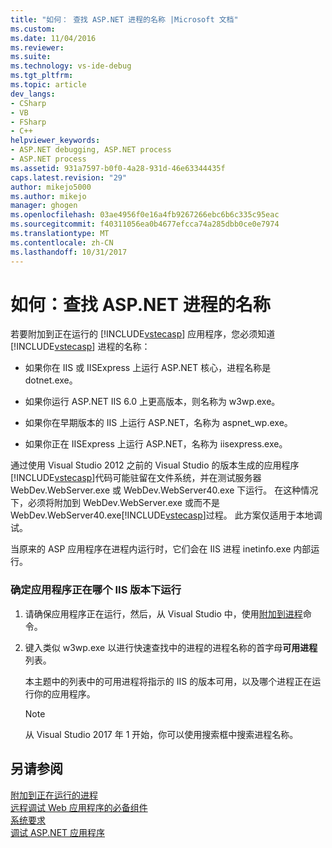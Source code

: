 ```yaml
---
title: "如何： 查找 ASP.NET 进程的名称 |Microsoft 文档"
ms.custom: 
ms.date: 11/04/2016
ms.reviewer: 
ms.suite: 
ms.technology: vs-ide-debug
ms.tgt_pltfrm: 
ms.topic: article
dev_langs:
- CSharp
- VB
- FSharp
- C++
helpviewer_keywords:
- ASP.NET debugging, ASP.NET process
- ASP.NET process
ms.assetid: 931a7597-b0f0-4a28-931d-46e63344435f
caps.latest.revision: "29"
author: mikejo5000
ms.author: mikejo
manager: ghogen
ms.openlocfilehash: 03ae4956f0e16a4fb9267266ebc6b6c335c95eac
ms.sourcegitcommit: f40311056ea0b4677efcca74a285dbb0ce0e7974
ms.translationtype: MT
ms.contentlocale: zh-CN
ms.lasthandoff: 10/31/2017
---
```

# <a name="how-to-find-the-name-of-the-aspnet-process"></a>如何：查找 ASP.NET 进程的名称
若要附加到正在运行的 [!INCLUDE[vstecasp](../code-quality/includes/vstecasp_md.md)] 应用程序，您必须知道 [!INCLUDE[vstecasp](../code-quality/includes/vstecasp_md.md)] 进程的名称：  

-   如果你在 IIS 或 IISExpress 上运行 ASP.NET 核心，进程名称是 dotnet.exe。

-   如果你运行 ASP.NET IIS 6.0 上更高版本，则名称为 w3wp.exe。  
  
-   如果你在早期版本的 IIS 上运行 ASP.NET，名称为 aspnet_wp.exe。

-   如果你正在 IISExpress 上运行 ASP.NET，名称为 iisexpress.exe。
  
通过使用 Visual Studio 2012 之前的 Visual Studio 的版本生成的应用程序[!INCLUDE[vstecasp](../code-quality/includes/vstecasp_md.md)]代码可能驻留在文件系统，并在测试服务器 WebDev.WebServer.exe 或 WebDev.WebServer40.exe 下运行。 在这种情况下，必须将附加到 WebDev.WebServer.exe 或而不是 WebDev.WebServer40.exe[!INCLUDE[vstecasp](../code-quality/includes/vstecasp_md.md)]过程。 此方案仅适用于本地调试。
  
当原来的 ASP 应用程序在进程内运行时，它们会在 IIS 进程 inetinfo.exe 内部运行。  

### <a name="to-determine-the-iis-version-under-which-the-application-is-running"></a>确定应用程序正在哪个 IIS 版本下运行  

1.  请确保应用程序正在运行，然后，从 Visual Studio 中，使用[附加到进程](../debugger/attach-to-running-processes-with-the-visual-studio-debugger.md)命令。

2.  键入类似 w3wp.exe 以进行快速查找中的进程的进程名称的首字母**可用进程**列表。

    本主题中的列表中的可用进程将指示的 IIS 的版本可用，以及哪个进程正在运行你的应用程序。

    > [!NOTE]
    > 从 Visual Studio 2017 年 1 开始，你可以使用搜索框中搜索进程名称。
  
## <a name="see-also"></a>另请参阅  
 [附加到正在运行的进程](../debugger/attach-to-running-processes-with-the-visual-studio-debugger.md)  
 [远程调试 Web 应用程序的必备组件](../debugger/prerequistes-for-remote-debugging-web-applications.md)   
 [系统要求](../debugger/aspnet-debugging-system-requirements.md)   
 [调试 ASP.NET 应用程序](../debugger/how-to-enable-debugging-for-aspnet-applications.md)
